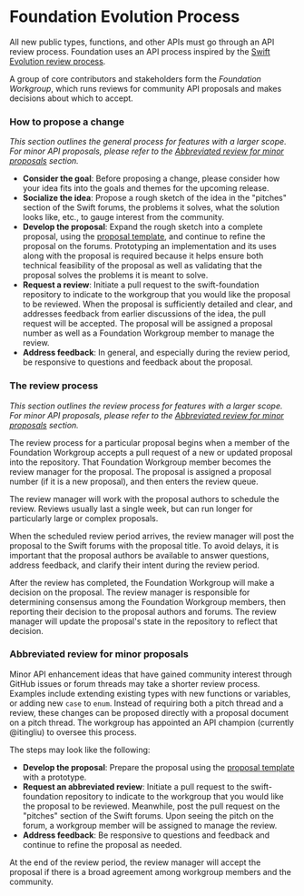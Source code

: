 # Foundation Evolution Process

All new public types, functions, and other APIs must go through an API review process. Foundation uses an API process inspired by the [Swift Evolution review process](https://github.com/swiftlang/swift-evolution/blob/main/process.md).

A group of core contributors and stakeholders form the _Foundation Workgroup_, which runs reviews for community API proposals and makes decisions about which to accept.

### How to propose a change

*This section outlines the general process for features with a larger scope. For minor API proposals, please refer to the [Abbreviated review for minor proposals](#abbreviated-review-for-minor-proposals) section.*

* **Consider the goal**: Before proposing a change, please consider how your idea fits into the goals and themes for the upcoming release. 
* **Socialize the idea**: Propose a rough sketch of the idea in the "pitches" section of the Swift forums, the problems it solves, what the solution looks like, etc., to gauge interest from the community.
* **Develop the proposal**: Expand the rough sketch into a complete proposal, using the [proposal template](Proposals/0000-template.md), and continue to refine the proposal on the forums. Prototyping an implementation and its uses along with the proposal is required because it helps ensure both technical feasibility of the proposal as well as validating that the proposal solves the problems it is meant to solve.
* **Request a review**: Initiate a pull request to the swift-foundation repository to indicate to the workgroup that you would like the proposal to be reviewed. When the proposal is sufficiently detailed and clear, and addresses feedback from earlier discussions of the idea, the pull request will be accepted. The proposal will be assigned a proposal number as well as a Foundation Workgroup member to manage the review.
* **Address feedback**: In general, and especially during the review period, be responsive to questions and feedback about the proposal.

### The review process

*This section outlines the review process for features with a larger scope. For minor API proposals, please refer to the [Abbreviated review for minor proposals](#abbreviated-review-for-minor-proposals) section.*

The review process for a particular proposal begins when a member of the Foundation Workgroup accepts a pull request of a new or updated proposal into the repository. That Foundation Workgroup member becomes the review manager for the proposal. The proposal is assigned a proposal number (if it is a new proposal), and then enters the review queue.

The review manager will work with the proposal authors to schedule the review. Reviews usually last a single week, but can run longer for particularly large or complex proposals.

When the scheduled review period arrives, the review manager will post the proposal to the Swift forums with the proposal title. To avoid delays, it is important that the proposal authors be available to answer questions, address feedback, and clarify their intent during the review period.

After the review has completed, the Foundation Workgroup will make a decision on the proposal. The review manager is responsible for determining consensus among the Foundation Workgroup members, then reporting their decision to the proposal authors and forums. The review manager will update the proposal's state in the repository to reflect that decision.

### Abbreviated review for minor proposals

Minor API enhancement ideas that have gained community interest through GitHub issues or forum threads may take a shorter review process. Examples include extending existing types with new functions or variables, or adding new `case` to `enum`. Instead of requiring both a pitch thread and a review, these changes can be proposed directly with a proposal document on a pitch thread. The workgroup has appointed an API champion (currently @itingliu) to oversee this process.

The steps may look like the following:

* **Develop the proposal**: Prepare the proposal using the [proposal template](Proposals/0000-template.md) with a prototype.
* **Request an abbreviated review**: Initiate a pull request to the swift-foundation repository to indicate to the workgroup that you would like the proposal to be reviewed. Meanwhile, post the pull request on the "pitches" section of the Swift forums. Upon seeing the pitch on the forum, a workgroup member will be assigned to manage the review. 
* **Address feedback**: Be responsive to questions and feedback and continue to refine the proposal as needed.

At the end of the review period, the review manager will accept the proposal if there is a broad agreement among workgroup members and the community.

